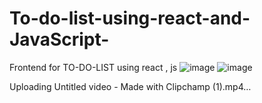 # To-do-list-using-react-and-JavaScript-
Frontend for TO-DO-LIST using react , js
![image](https://github.com/Swan2605/To-do-list-using-react-and-JavaScript-/assets/126018065/f11d8c08-e008-47de-b545-58a40fcc1281)
![image](https://github.com/Swan2605/To-do-list-using-react-and-JavaScript-/assets/126018065/ef5465e7-8ec6-4f27-a486-796ff781ca06)


Uploading Untitled video - Made with Clipchamp (1).mp4…

